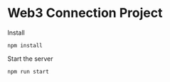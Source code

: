 # Web3 Connection Project

Install
```shell
npm install
```

Start the server
```shell
npm run start
```

